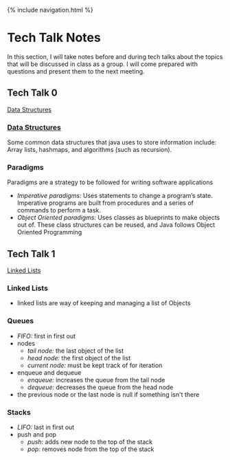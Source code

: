 {% include navigation.html %}

# Tech Talk Notes
In this section, I will take notes before and during tech talks about the topics that will be discussed in class as a group. I will come prepared with questions and present them to the next meeting.


## Tech Talk 0
[Data Structures](https://github.com/nighthawkcoders/nighthawk_csa/wiki/Tri-3:-Tech-Talk-0---Data-Structures)

### [Data Structures](https://github.com/nighthawkcoders/nighthawk_csa/wiki/Tri-3:-Tech-Talk-0---Data-Structures)
Some common data structures that java uses to store information include: Array lists, hashmaps, and algorithms (such as recursion).

### Paradigms
Paradigms are a strategy to be followed for writing software applications
- *Imperative paradigms:* Uses statements to change a program’s state. Imperative programs are built from procedures and a series of commands to perform a task.
- *Object Oriented paradigms:* Uses classes as blueprints to make objects out of. These class structures can be reused, and Java follows Object Oriented Programming


## Tech Talk 1
[Linked Lists](https://github.com/nighthawkcoders/nighthawk_csa/wiki/Tri-3:-Tech-Talk-1:-Linked-Lists-Part-2)
### Linked Lists
- linked lists are way of keeping and managing a list of Objects

### Queues
- *FIFO:* first in first out
- nodes
    - *tail node:* the last object of the list
    - *head node:* the first object of the list
    - *current node:* must be kept track of for iteration
- enqueue and dequeue
    - *enqueue:* increases the queue from the tail node
    - *dequeue:* decreases the queue from the head node
- the previous node or the last node is null if something isn't there

### Stacks
- *LIFO:* last in first out
- push and pop
   - *push:* adds new node to the top of the stack
   - *pop:* removes node from the top of the stack

